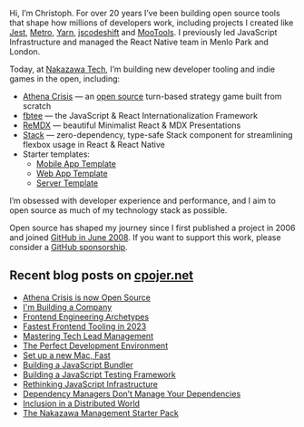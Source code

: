 Hi, I’m Christoph. For over 20 years I’ve been building open source tools that shape how millions of developers work, including projects I created like [Jest](https://jestjs.io), [Metro](https://facebook.github.io/metro/), [Yarn](https://yarnpkg.com), [jscodeshift](https://www.youtube.com/watch?v=d0pOgY8__JM) and [MooTools](https://mootools.net). I previously led JavaScript Infrastructure and managed the React Native team in Menlo Park and London.

Today, at [Nakazawa Tech](https://nakazawa.tech), I’m building new developer tooling and indie games in the open, including:

- [Athena Crisis](https://athenacrisis.com) — an [open source](https://github.com/nkzw-tech/athena-crisis) turn-based strategy game built from scratch
- [fbtee](https://github.com/nkzw-tech/fbtee) — the JavaScript & React Internationalization Framework
- [ReMDX](https://github.com/nkzw-tech/remdx) — beautiful Minimalist React & MDX Presentations
- [Stack](https://github.com/nkzw-tech/stack) — zero-dependency, type-safe Stack component for streamlining flexbox usage in React & React Native
- Starter templates:
  - [Mobile App Template](https://github.com/nkzw-tech/expo-app-template)
  - [Web App Template](https://github.com/nkzw-tech/web-app-template)
  - [Server Template](https://github.com/nkzw-tech/server-template)

I’m obsessed with developer experience and performance, and I aim to open source as much of my technology stack as possible.

Open source has shaped my journey since I first published a project in 2006 and joined [GitHub in June 2008](https://api.github.com/users/cpojer). If you want to support this work, please consider a [GitHub sponsorship](https://github.com/sponsors/cpojer).

## Recent blog posts on [cpojer.net](https://cpojer.net)

- [Athena Crisis is now Open Source](https://cpojer.net/posts/athena-crisis-open-source)
- [I'm Building a Company](https://cpojer.net/posts/building-a-company)
- [Frontend Engineering Archetypes](https://cpojer.net/posts/frontend-engineering-archetypes)
- [Fastest Frontend Tooling in 2023](https://cpojer.net/posts/fastest-frontend-tooling-in-2022)
- [Mastering Tech Lead Management](https://cpojer.net/posts/mastering-tech-lead-management)
- [The Perfect Development Environment](https://cpojer.net/posts/the-perfect-development-environment)
- [Set up a new Mac, Fast](https://cpojer.net/posts/set-up-a-new-mac-fast)
- [Building a JavaScript Bundler](https://cpojer.net/posts/building-a-javascript-bundler)
- [Building a JavaScript Testing Framework](https://cpojer.net/posts/building-a-javascript-testing-framework)
- [Rethinking JavaScript Infrastructure](https://cpojer.net/posts/rethinking-javascript-infrastructure)
- [Dependency Managers Don’t Manage Your Dependencies](https://cpojer.net/posts/dependency-managers-dont-manage-your-dependencies)
- [Inclusion in a Distributed World](https://cpojer.net/posts/inclusion-in-a-distributed-world)
- [The Nakazawa Management Starter Pack](https://cpojer.net/posts/the-nakazawa-management-starter-pack)
